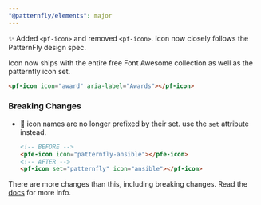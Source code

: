 ```yaml
---
"@patternfly/elements": major
---
```

✨ Added `<pf-icon>` and removed `<pf-icon>`. Icon now closely follows the 
PatternFly design spec.

Icon now ships with the entire free Font Awesome collection as well as the 
patternfly icon set.

```html
<pf-icon icon="award" aria-label="Awards"></pf-icon>
```

### Breaking Changes
- 💱 icon names are no longer prefixed by their set. use the `set` attribute 
  instead.
  ```html
  <!-- BEFORE -->
  <pfe-icon icon="patternfly-ansible"></pfe-icon>
  <!-- AFTER -->
  <pf-icon set="patternfly" icon="ansible"></pf-icon>
  ```

There are more changes than this, including breaking changes. Read the 
[docs][docs] for more info.

[docs]: https://patternflyelements.org/components/icon/
